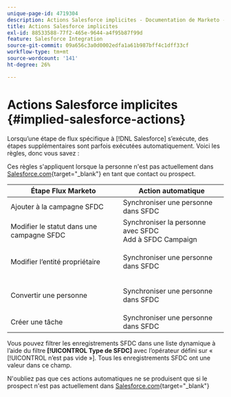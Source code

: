 ```yaml
---
unique-page-id: 4719304
description: Actions Salesforce implicites - Documentation de Marketo - Documentation du produit
title: Actions Salesforce implicites
exl-id: 88533588-77f2-465e-9644-a4f95b87f99d
feature: Salesforce Integration
source-git-commit: 09a656c3a0d0002edfa1a61b987bff4c1dff33cf
workflow-type: tm+mt
source-wordcount: '141'
ht-degree: 26%

---
```


# Actions Salesforce implicites {#implied-salesforce-actions}

Lorsqu’une étape de flux spécifique à [!DNL Salesforce] s’exécute, des étapes supplémentaires sont parfois exécutées automatiquement. Voici les règles, donc vous savez :

Ces règles s&#39;appliquent lorsque la personne n&#39;est pas actuellement dans [Salesforce.com](https://Salesforce.com){target="_blank"} en tant que contact ou prospect.

<table>
 <thead>
  <tr>
   <th>Étape Flux Marketo</th>
   <th>Action automatique</th>
  </tr>
 </thead>
 <tbody>
  <tr>
   <td>Ajouter à la campagne SFDC</td>
   <td>Synchroniser une personne dans SFDC</td>
  </tr>
  <tr>
   <td>Modifier le statut dans une campagne SFDC</td>
   <td>Synchroniser la personne avec SFDC<br>Add à SFDC Campaign</td>
  </tr>
  <tr>
   <td>Modifier l’entité propriétaire</td>
   <td><p>Synchroniser une personne dans SFDC</p></td>
  </tr>
  <tr>
   <td>Convertir une personne</td>
   <td><p>Synchroniser une personne dans SFDC</p></td>
  </tr>
  <tr>
   <td>Créer une tâche</td>
   <td>Synchroniser une personne dans SFDC</td>
  </tr>
 </tbody>
</table>

Vous pouvez filtrer les enregistrements SFDC dans une liste dynamique à l’aide du filtre **[!UICONTROL Type de SFDC]** avec l’opérateur défini sur « [!UICONTROL  n’est pas vide »]. Tous les enregistrements SFDC ont une valeur dans ce champ.

N&#39;oubliez pas que ces actions automatiques ne se produisent que si le prospect n&#39;est pas actuellement dans [Salesforce.com](https://salesforce.com){target="_blank"}

